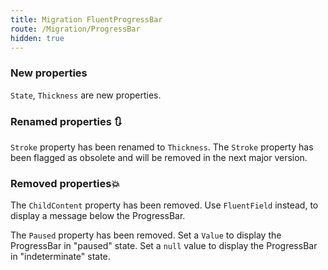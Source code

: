 ```yaml
---
title: Migration FluentProgressBar
route: /Migration/ProgressBar
hidden: true
---
```


### New properties
  `State`, `Thickness` are new properties.

### Renamed properties 🔃

  `Stroke` property has been renamed to `Thickness`.
  The `Stroke` property has been flagged as obsolete and will be removed in the next major version.

### Removed properties💥
  The `ChildContent` property has been removed. Use `FluentField` instead, to display
  a message below the ProgressBar.

  The `Paused` property has been removed. Set a `Value` to display the
  ProgressBar in "paused" state. Set a `null` value to display the ProgressBar in
  "indeterminate" state.
